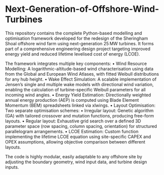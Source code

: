 # Next-Generation-of-Offshore-Wind-Turbines
This repository contains the complete Python-based modelling and optimisation framework developed for the redesign of the Sheringham Shoal offshore wind farm using next-generation 25 MW turbines. It forms part of a comprehensive engineering design project targeting improved energy yield and reduced lifetime levelised cost of energy (LCOE).

The framework integrates multiple key components:
	•	Wind Resource Modelling: A logarithmic-altitude-based wind characterisation using data from the Global and European Wind Atlases, with fitted Weibull distributions for any hub height.
	•	Wake Effect Simulation: A scalable implementation of Jensen’s single and multiple wake models with directional wind variation, enabling the calculation of turbine-specific Weibull parameters for all incoming wind angles.
	•	Energy Yield Estimation: Directionally weighted annual energy production (AEP) is computed using Blade Element Momentum (BEM) spreadsheets linked via xlwings.
	•	Layout Optimisation: Two separate optimisation schemes:
	•	Irregular layout: Genetic algorithm (GA) with tailored crossover and mutation functions, producing free-form layouts.
	•	Regular layout: Exhaustive grid search over a defined 3D parameter space (row spacing, column spacing, orientation) for structured parallelogram arrangements.
	•	LCOE Estimation: Custom function implementing the lifetime LCOE equation using site-specific CAPEX and OPEX assumptions, allowing objective comparison between different layouts.

The code is highly modular, easily adaptable to any offshore site by adjusting the boundary geometry, wind input data, and turbine design inputs.
